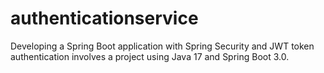 # authenticationservice
Developing a Spring Boot application with Spring Security and JWT token authentication involves a project using Java 17 and Spring Boot 3.0.

